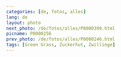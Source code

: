 ```yaml
---
categories: [de, fotos, alles]
lang: de
layout: photo
next_photo: /de/fotos/alles/P0000399.html
picname: P0000256
prev_photo: /de/fotos/alles/P0000246.html
tags: [Green Grass, Zuckerhut, Zwillinge]
---
```

